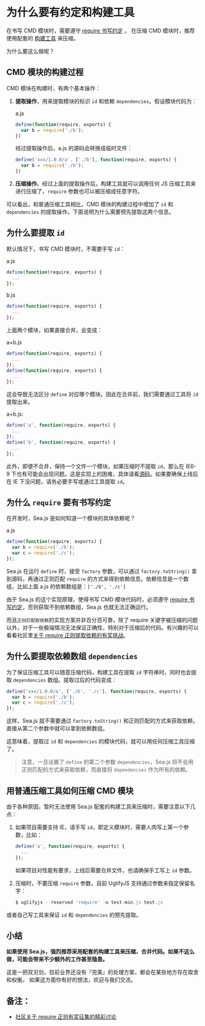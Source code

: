 # 为什么要有约定和构建工具

在书写 CMD 模块时，需要遵守 [require 书写约定](https://github.com/seajs/seajs/issues/259) 。
在压缩 CMD 模块时，推荐使用配套的 [构建工具](https://github.com/seajs/seajs/issues/538) 来压缩。

为什么要这么做呢？

## CMD 模块的构建过程

CMD 模块在构建时，有两个基本操作：

1.  **提取操作**，用来提取模块的标识 `id` 和依赖 `dependencies`。假设模块代码为：

    a.js

    ```js
    define(function(require, exports) {
      var b = require('./b');
    })
    ```

    经过提取操作后，a.js 的源码会转换成临时文件：

    ```js
    define('xxx/1.0.0/a', ['./b'], function(require, exports) {
      var b = require('./b');
    })
    ```

2.  **压缩操作**。经过上面的提取操作后，构建工具就可以调用任何 JS 压缩工具来进行压缩了，`require` 参数也可以被压缩成任意字符。

可以看出，和普通压缩工具相比，CMD 模块的构建过程中增加了 `id` 和 `dependencies` 的提取操作。下面说明为什么需要预先提取这两个信息。

## 为什么要提取 `id`

默认情况下，书写 CMD 模块时，不需要手写 `id`：

a.js

```js
define(function(require, exports) {
  ...
});
```

b.js

```js
define(function(require, exports) {
  ...
});
```

上面两个模块，如果直接合并，会变成：

a+b.js

```js
define(function(require, exports) {
  ...
});
define(function(require, exports) {
  ...
});
```

这会导致无法区分 `define` 对应哪个模块。因此在合并前，我们需要通过工具将 `id` 提取出来。

a+b.js:

```js
define('a', function(require, exports) {
  ...
});
define('b', function(require, exports) {
  ...
});
```

此外，即便不合并，保持一个文件一个模块，如果压缩时不提取 `id`，那么在 IE6-9 下也有可能会出现问题。这是实现上的困难，具体请看[源码](https://github.com/seajs/seajs/blob/2.2.1/dist/sea-debug.js#L415)。如果要确保上线后在 IE 下没问题，请务必要手写或通过工具提取 `id`。

## 为什么 `require` 要有书写约定

在开发时，Sea.js 是如何知道一个模块的具体依赖呢？

a.js

```js
define(function(require, exports) {
  var b = require('./b');
  var c = require('./c');
});
```

Sea.js 在运行 `define` 时，接受 `factory` 参数，可以通过 `factory.toString()` 拿到源码，再通过正则匹配 `require` 的方式来得到依赖信息。依赖信息是一个数组，比如上面 a.js 的依赖数组是：`['./b', './c']`

由于 Sea.js 的这个实现原理，使得书写 CMD 模块代码时，必须遵守 [require 书写约定](https://github.com/seajs/seajs/issues/259)，否则获取不到依赖数组，Sea.js 也就无法正确运行。

而且`正则匹配取依赖`的实现方案并非百分百可靠，除了 require 关键字被压缩的问题以外，对于一些极端情况无法保证正确性，特别对于压缩后的代码。有兴趣的可以看看社区里[关于 require 正则提取依赖的有奖挑战](https://github.com/seajs/seajs/issues/478)。

## 为什么要提取依赖数组 `dependencies`

为了保证压缩工具可以随意压缩代码，构建工具在提取 `id` 字符串时，同时也会提取 `dependencies` 数组。提取过后的代码变成：

```js
define('xxx/1.0.0/a', ['./b', './c'], function(require, exports) {
  var b = require('./b');
  var c = require('./c');
});
```

这样，Sea.js 就不需要通过 `factory.toString()` 和正则匹配的方式来获取依赖，直接从第二个参数中就可以拿到依赖数组。

这意味着，提取过 `id` 和 `dependencies` 的模块代码，就可以用任何压缩工具压缩了。

> 注意，一旦设置了 `define` 的第二个参数 `dependencies`，Sea.js 将不会用正则匹配的方式来获取依赖，而直接将 `dependencies` 作为所有的依赖。

## 用普通压缩工具如何压缩 CMD 模块

由于各种原因，暂时无法使用 Sea.js 配套的构建工具来压缩时，需要注意以下几点：

1.  如果项目需要支持 IE，请手写 `id`，即定义模块时，需要人肉写上第一个参数，比如：

    ```js
    define('a', function(require, exports) {
      ...
    });
    ```

    如果项目对性能有要求，上线后需要合并文件，也请确保手工写上 `id` 参数。

2.  压缩时，不要压缩 `require` 参数，目前 UglifyJS 支持通过参数来指定保留名字：

    ```js
    $ uglifyjs --reserved 'require' -o test-min.js test.js 
    ```

或者自己写工具来保证 `id` 和 `dependencies` 的预先提取。

## 小结

**如果使用 Sea.js，强烈推荐采用配套的构建工具来压缩、合并代码。如果不这么做，可能会带来不少额外的工作甚至隐患。**

这是一把双刃剑，目前业界还没有『完美』的处理方案，都会在某些地方存在取舍和权衡。
如果这方面你有好的想法，欢迎与我们交流。

## 备注：

*   [社区关于 require 正则有奖征集的精彩讨论](https://github.com/seajs/seajs/issues/478)